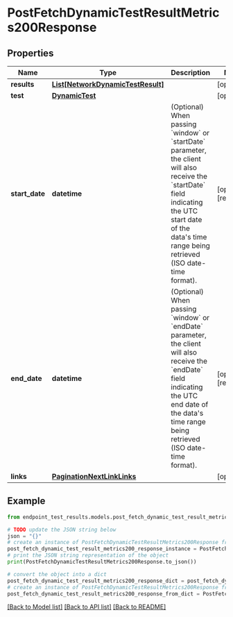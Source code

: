# PostFetchDynamicTestResultMetrics200Response


## Properties

Name | Type | Description | Notes
------------ | ------------- | ------------- | -------------
**results** | [**List[NetworkDynamicTestResult]**](NetworkDynamicTestResult.md) |  | [optional] 
**test** | [**DynamicTest**](DynamicTest.md) |  | [optional] 
**start_date** | **datetime** | (Optional) When passing &#x60;window&#x60; or &#x60;startDate&#x60; parameter,  the client will also receive the &#x60;startDate&#x60; field indicating the UTC start date of the data&#39;s time range being retrieved  (ISO date-time format). | [optional] [readonly] 
**end_date** | **datetime** | (Optional) When passing &#x60;window&#x60; or &#x60;endDate&#x60; parameter,  the client will also receive the &#x60;endDate&#x60; field indicating the UTC end date of the data&#39;s time range being retrieved  (ISO date-time format). | [optional] [readonly] 
**links** | [**PaginationNextLinkLinks**](PaginationNextLinkLinks.md) |  | [optional] 

## Example

```python
from endpoint_test_results.models.post_fetch_dynamic_test_result_metrics200_response import PostFetchDynamicTestResultMetrics200Response

# TODO update the JSON string below
json = "{}"
# create an instance of PostFetchDynamicTestResultMetrics200Response from a JSON string
post_fetch_dynamic_test_result_metrics200_response_instance = PostFetchDynamicTestResultMetrics200Response.from_json(json)
# print the JSON string representation of the object
print(PostFetchDynamicTestResultMetrics200Response.to_json())

# convert the object into a dict
post_fetch_dynamic_test_result_metrics200_response_dict = post_fetch_dynamic_test_result_metrics200_response_instance.to_dict()
# create an instance of PostFetchDynamicTestResultMetrics200Response from a dict
post_fetch_dynamic_test_result_metrics200_response_from_dict = PostFetchDynamicTestResultMetrics200Response.from_dict(post_fetch_dynamic_test_result_metrics200_response_dict)
```
[[Back to Model list]](../README.md#documentation-for-models) [[Back to API list]](../README.md#documentation-for-api-endpoints) [[Back to README]](../README.md)


